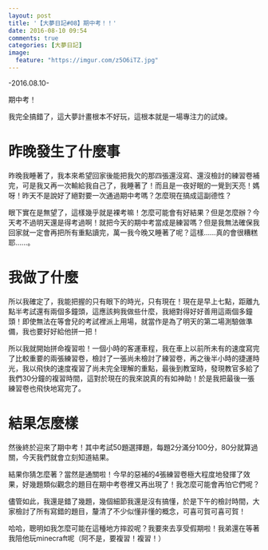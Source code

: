 ```yaml
---
layout: post
title: '【大夢日記#08】期中考！！'
date: 2016-08-10 09:54
comments: true
categories: [大夢日記]
image:
  feature: "https://imgur.com/z5O6iTZ.jpg"
---
```


-2016.08.10-

期中考！

我完全搞錯了，這大夢計畫根本不好玩，這根本就是一場專注力的試煉。

<!-- more -->

# 昨晚發生了什麼事

昨晚我睡著了，我本來希望回家後能把我欠的那四張還沒寫、還沒檢討的練習卷補完，可是我又再一次輸給我自己了，我睡著了！而且是一夜好眠的一覺到天亮！媽呀！昨天不是說好了絕對要一次通過期中考嗎？怎麼現在搞成這副德性？

眼下實在是無望了，這樣幾乎就是裸考嘛！怎麼可能會有好結果？但是怎麼辦？今天考不過明天還是得考過啊！就把今天的期中考當成是練習嗎？但是我無法確保我回家就一定會再把所有重點讀完，萬一我今晚又睡著了呢？這樣......真的會很糟糕耶......。

# 我做了什麼

所以我確定了，我能把握的只有眼下的時光，只有現在！現在是早上七點，距離九點半考試還有兩個多鐘頭，這應該夠我做些什麼，我絕對得好好善用這兩個多鐘頭！即使無法在等會兒的考試裡派上用場，就當作是為了明天的第二場測驗做準備，我也要好好給他拼一把！

所以我就開始拼命複習啦！一個小時的客運車程，我在車上以前所未有的速度寫完了比較重要的兩張練習卷，檢討了一張尚未檢討了練習卷，再之後半小時的捷運時光，我以飛快的速度複習了尚未完全理解的重點，最後到教室時，發現教官多給了我們30分鐘的複習時間，這對於現在的我來說真的有如神助！於是我把最後一張練習卷也飛快地寫完了。

# 結果怎麼樣

然後終於迎來了期中考！其中考試50題選擇題，每題2分滿分100分，80分就算過關，今天我們就會立刻知道結果。

結果你猜怎麼著？當然是通關啦！今早的惡補的4張練習卷極大程度地發揮了效果，好幾題類似觀念的題目在期中考卷裡又再出現了！我怎麼可能會再怕它們呢？

儘管如此，我還是錯了幾題，幾個細節我還是沒有搞懂，於是下午的檢討時間，大家檢討了所有寫錯的題目，釐清了不少似懂非懂的概念，可喜可賀可喜可賀！

哈哈，聰明如我怎麼可能在這種地方摔跤呢？我要來去享受假期啦！我弟還在等著我陪他玩minecraft呢（阿不是，要複習！複習！）
